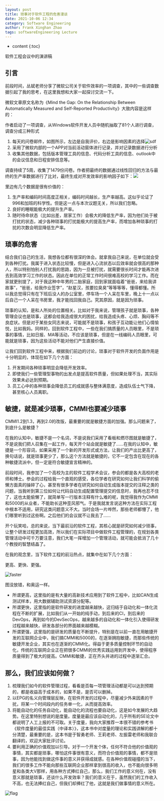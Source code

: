```yaml
---
layout: post
title: 琐事对于软件工程的危害漫谈
date: 2021-10-06 12:34
category: Software Engineering
author: Frank Xinghan Zhao
tags: softwareEngineering Lecture
---
```


* content
{:toc}

软件工程会议中的演讲稿


## 引言

前段时间，丛斌老师分享了微软公司关于软件效率的一项调查，其中的一些调查数据引起了我的思考，在这里我想和大家一起探讨交流一下。

微软文章原文名称为《Mind the Gap: On the Relationship Between Automatically Measured and Self-Reported Productivity》大致内容是这样的：


作者启动了一项调查，从Windows软件开发人员中随机抽取了81个人进行调查，调查分成三种形式

1. 每天的问卷邮件，如图所示，左边是自我评价，右边是影响因素的选择![sdf](../images/20210223.png)
2. 采用了微软内部的一个APP对当前活动窗体进行记录，并对记录数据进行分析
3. 收集其他数据，包括版本管理工具的信息、代码分析工具的信息、outlook中的会议信息和日程安排信息等。

调查持续了5周，收集了1479份问卷。作者把最终的数据通过线性回归的方法与最终的生产率数据进行了比对，最终生成对开发效率的影响因子如下：![](../images/20210223-2.png)

里边有几个数据是很有价值的：

1. 生产率和编码时间高度正相关，编码时间越长，生产率越高。这似乎论证了996和加班的科学性。但是这一点与本次议题无关，所以我们忽略。
2. 良好的睡眠能极大的提升生产率。
3. 随时待命状态（比如出差，居家工作）会极大的降低生产率，因为他们处于被打扰的状态，减少各种琐事的打扰能极大的提高生产率，而增加各种琐事的打扰的次数会明显降低生产率。

## 琐事的危害

结合我们自己的生活，我想各位都有很深的体会。就拿我自己来说，在单位就会受到各种打扰。我属于进入状态比较慢，但是进入心流状态以后效率就会很高的那种人，所以特别怕别人打扰我的思路，因为一旦被打扰，就需要很长时间才能再次进去到高效学习工作的状态。因此在单位的正常工作时间很难高校的学习工作。而在家就更别提了，对于我这种中年男的二胎家庭，回到家就面临着“爸爸，来给我讲故事”，“爸爸，给我作业签字”，“赵星汉，孩要拉臭臭”等等等等，懂得都懂。所以我总觉得只有在下班后没人的办公室里，停车场一个人呆在车里，晚上十一点以后自己一个人呆在书房里，我才能找回我自己。究其原因，就是因为琐事。

琐事的认知，是和人所处的位置相关。比如对于我来说，管理孩子就是琐事，各种管理会议也是琐事，这都会给我造成很大的困扰，给我造成头疼、心烦、胸闷等不良症状。但是对于某些女同志来说，可能就不是琐事，和孩子互动能让他们心情愉悦，比如我妈。同样的，回到软件工程中，一些在我们搞质量的人员眼里，不是琐事的事情，比如日报、MA等活动，不应该是琐事，但是在一线编码人员眼里，可能就是琐事，因为这些活动不能对他们产生直接价值。

让我们回到软件工程中来，根据我们前边的讨论，琐事对于软件开发的负面作用是十分明显的，体现在如下几个方面：

1. 开发期间各种琐事明显会降低开发效率。
2. 即使我们一些管理型事物的出发点是提高软件质量，但如果处理不当，其实际效果未必达到预期。
3. 员工心中的各种琐事会降低员工的成就感与整体满意度，造成队伍士气下降，甚至核心人员离职。

## 敏捷，就是减少琐事，CMMI也要减少琐事

CMMI1.2到1.3，再到2.0的改版，最重要的就是敏捷方面的加强。那么问题来了，到底什么是敏捷？

在我的认知中，敏捷不是一个名词，不是说我们采用了看板和燃尽图就是敏捷了，不是说我们把人召集在一起工作，每天开个站会就是敏捷了……在我的认知中，敏捷是一个形容词，如果采用了一个新的开发形式或方法，让我们的产出比更高了，换句话说，就是琐事更少了，那么这个方法就是敏捷的，它不一定包含在现在的各种敏捷流派中，但一定是符合敏捷宣言精神的。

前段时间，我参加了一个高校为主的软件工程学术会议，参会的都是各大高校的老师和博士。参会的过程给我一个直观的感受，各位学者在研究如何让我们科学的偷懒方面真的操碎了心，甚至有很多学者在研究如何自动生成版本提交的注释之类的问题，当我听到第三位如何让代码自动生成配置管理提交的信息时，我再也忍不住了，这也太能偷懒了，就简单写一行版本注释有什么难的呢，我觉得我作为CMMI和5000的从业者，不能助长这种歪风邪气。于是我就发言说这种方法在实际工程中根本不适用，研究这类问题意义不大。当时会场一片哗然，那些老师都懵了，他们哪里听到过这些啊。之后他们的会议就不让我去了……

开个玩笑哈，总的来说，当下最前沿的软件工程，其核心就是研究如何减少琐事，让整个研发过程更加高效，所以我们在实际项目中做软件工程管理的，在规划各类管理活动中可千万要注意，我们大笔一挥增加一个管理活动，就可能会抵消了几十个教授的智慧结晶了。

在我的观念里，当下软件工程的前沿热点，就集中在如下几个方面：

更高、更快、更强。

![faster](../images/20211007.jpeg)

图没放错，和奥运一样。

- 所谓更高，这里指的是有大量的高新技术应用到了软件工程中，比如CAN生成测试样本，用大数据辅助测试资源分配等。
- 所谓更快，这里指的是软件研发的进度越来越快，这归结于自动化和一体化流程在不断的扩展，比如我们从一开始的纯手动，到后来的CI，到后来的DevOps，再到如今的DevSecOps，越来越多的自动化和一体化引入使得研发过程越来越快，研发各部分的界面越来越模糊。
- 所谓更强，这里指的是研发的质量在不断提升，特别是在以前一直在用敏捷开发的互联网企业中，我们搞CMMI和5000的，在逐渐拥抱敏捷，而那些传统的敏捷开发企业，其实也在逐渐的CMMI化。得益于更多质量控制环节的自动化，传统的互联网企业正在把很多CMMI的优秀实践运用到开发中，使得程序质量得到了极大的提高。CMMI和敏捷，正在齐头并进的过程中逐渐汇合。

## 那么，我们应该如何做？

1. 梳理我们如今的软件管理过程，看看是否每一项管理活动都是可以达到预期的，都是收益高于成本的，如果不是，是否可以删掉。
2. 以EPG的名义向管理层反映，在软件开发的过程中，尽量减少外来因素的干扰，将某一个时间段内的任务单一化，从而提高效率。
3. 将能自动化的任务自动化，能自动化的流程也要自动化，这是如今发展的大趋势。在这里特别想说的是度量。度量是最应该自动化的，几乎所有的SE论文中都说明了人工上报的不可取。关于度量，我向大家推荐一本很不错的参考书《软件度量的最佳实践（中译本）》，这本书中对度量的理论和实践讲解的都十分清楚，最重要的是，这本书是于智勇老师、王莉老师、左振雷老师和我联合翻译的，欢迎大家批评讨论。
4. 要利用正确的价值观加以引导。对于一个开发个体，任何不符合他的价值观的事情，其实都是琐事，哪怕这件事很有意义，而符合价值观的事情，都不是琐事，因为他能找到做这件事的意义并获得成就感。在各种价值观碰撞的当下，我们的很多工作不能向那些互联网企业那样拿到很高的收入，也不能向很多明星和各类大V那样，用各种方式捧红自己，那么，我们工作的意义何在，没有意义那就是琐事，还谈什么开发效率？我们的意义在于，虽然我们的工作收入不高，也无法捧红自己，但我们却捧红了他，这就是我们做事情的意义所在。

![flag](../images/2021100701.jpeg)








